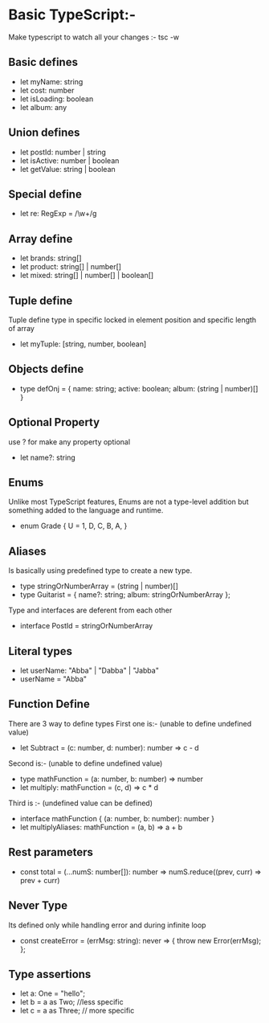 # Basic TypeScript:-

Make typescript to watch all your changes :- tsc -w

## Basic defines

- let myName: string
- let cost: number
- let isLoading: boolean
- let album: any

## Union defines

- let postId: number | string
- let isActive: number | boolean
- let getValue: string | boolean

## Special define

- let re: RegExp = /\w+/g

## Array define

- let brands: string[]
- let product: string[] | number[]
- let mixed: string[] | number[] | boolean[]

## Tuple define

Tuple define type in specific locked in element position and specific length of array

- let myTuple: [string, number, boolean]

## Objects define

- type defOnj = {
  name: string;
  active: boolean;
  album: (string | number)[]
  }

## Optional Property

use ? for make any property optional

- let name?: string

## Enums

Unlike most TypeScript features, Enums are not a type-level addition but something added to the language and runtime.

- enum Grade {
  U = 1,
  D,
  C,
  B,
  A,
  }

## Aliases

Is basically using predefined type to create a new type.

- type stringOrNumberArray = (string | number)[]
- type Guitarist = {
  name?: string;
  album: stringOrNumberArray
  };

Type and interfaces are deferent from each other

- interface PostId = stringOrNumberArray

## Literal types

- let userName: "Abba" | "Dabba" | "Jabba"
- userName = "Abba"

## Function Define

There are 3 way to define types
First one is:- (unable to define undefined value)

- let Subtract = (c: number, d: number): number => c - d

Second is:- (unable to define undefined value)

- type mathFunction = (a: number, b: number) => number
- let multiply: mathFunction = (c, d) => c \* d

Third is :- (undefined value can be defined)

- interface mathFunction {
  (a: number, b: number): number
  }
- let multiplyAliases: mathFunction = (a, b) => a + b

## Rest parameters

- const total = (...numS: number[]): number => numS.reduce((prev, curr) => prev + curr)

## Never Type

Its defined only while handling error and during infinite loop

- const createError = (errMsg: string): never => {
  throw new Error(errMsg);
  };

## Type assertions

- let a: One = "hello";
- let b = a as Two; //less specific
- let c = a as Three; // more specific

